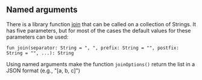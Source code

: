 ## Named arguments

There is a library function [join](http://kotlinlang.org/api/latest/jvm/stdlib/kotlin/join.html)
that can be called on a collection of Strings.
It has five parameters, but for most of the cases the default values for these parameters can be used:

```
fun join(separator: String = ", ", prefix: String = "", postfix: String = "", ...): String
```

Using named arguments make the function `joinOptions()` return the list in a JSON format (e.g., "[a, b, c]")